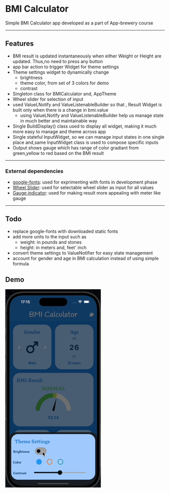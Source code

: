 # BMI Calculator
Simple BMI Calculator app developed as a part of App-brewery course

---
## Features

- BMI result is updated instantaneously when either Weight or Height are updated. Thus,no need to press any button
- app bar action to trigger Widget for theme settings
- Theme settings widget to dynamically change
  - brightness
  - theme color, from set of 3 colors for demo
  - contrast
- Singleton class for BMICalculator and, AppTheme
- Wheel slider for selection of input
- used ValueLNotify and ValueListenableBuilder so that , Result Widget is built only when there is a change in bmi.value
  - using ValueLNotify and ValueListenableBuilder help us manage state in much better and maintainable way
- Single BuildDisplay() class used to display all widget, making it much more easy to manage and theme across app
- Single stateful InputWidget, so we can manage input states in one single place and,same InputWidget class is used to compose specific inputs
- Output shows gauge which has range of color gradiant from green,yellow to red based on the BMI result

---
### External dependencies
- [google-fonts](https://pub.dev/packages/google_fonts): used for exprimenting with fonts in development phase
- [Wheel Slider](https://pub.dev/packages/wheel_slider): used for selectable wheel slider as input for all values
- [Gauge indicator](https://pub.dev/packages/gauge_indicator): used for making result more appealing with meter like gauge

---
## Todo
- replace google-fonts with downloaded static fonts
- add more units to the input such as
  - weight: in pounds  and stones
  - height: in meters and, feet' inch
- convert theme settings to ValueNotifier for easy state management
- account for gender and age in BMI calculation instead of using simple  formula

Demo
----
![alt|BMI Calculator](assets/readme/BMICalculator.gif)